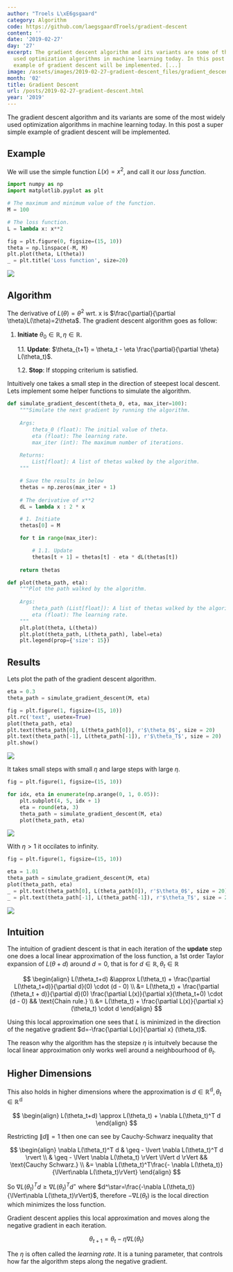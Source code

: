 ```yaml
---
author: "Troels L\xE6gsgaard"
category: Algorithm
code: https://github.com/laegsgaardTroels/gradient-descent
content: ''
date: '2019-02-27'
day: '27'
excerpt: The gradient descent algorithm and its variants are some of the most widely
  used optimization algorithms in machine learning today. In this post a super simple
  example of gradient descent will be implemented. [...]
image: /assets/images/2019-02-27-gradient-descent_files/gradient_descent.svg
month: '02'
title: Gradient Descent
url: /posts/2019-02-27-gradient-descent.html
year: '2019'
---
```

The gradient descent algorithm and its variants are some of the most widely used optimization algorithms in machine learning today. In this post a super simple example of gradient descent will be implemented.<!--more-->

## Example

We will use the simple function $L(x)=x^2$, and call it our *loss function*.


```python
import numpy as np
import matplotlib.pyplot as plt

# The maximum and minimum value of the function.
M = 100

# The loss function.
L = lambda x: x**2

fig = plt.figure(0, figsize=(15, 10))
theta = np.linspace(-M, M)
plt.plot(theta, L(theta))
_ = plt.title('Loss function', size=20)
```


    
![](/assets/images/2019-02-27-gradient-descent_files/2019-02-27-gradient-descent_3_0.png)
    


## Algorithm

The derivative of $L(\theta)=\theta^2$ wrt. x is $\frac{\partial}{\partial \theta}L(\theta)=2\theta$. The gradient descent algorithm goes as follow:


1. **Initiate** $\theta_0\in\mathbb{R}, \eta\in\mathbb{R}$.

    1.1. **Update**: $\theta_{t+1} = \theta_t - \eta \frac{\partial}{\partial \theta} L(\theta_t)$.
    
    1.2. **Stop**: If stopping criterium is satisfied.
    
Intuitively one takes a small step in the direction of steepest local descent. Lets implement some helper functions to simulate the algorithm.


```python
def simulate_gradient_descent(theta_0, eta, max_iter=100):
    """Simulate the next gradient by running the algorithm.
    
    Args:
        theta_0 (float): The initial value of theta.
        eta (float): The learning rate.
        max_iter (int): The maximum number of iterations.
    
    Returns:
        List[float]: A list of thetas walked by the algorithm.
    """

    # Save the results in below
    thetas = np.zeros(max_iter + 1)
    
    # The derivative of x**2
    dL = lambda x : 2 * x

    # 1. Initiate
    thetas[0] = M

    for t in range(max_iter):

        # 1.1. Update
        thetas[t + 1] = thetas[t] - eta * dL(thetas[t])
    
    return thetas

def plot(theta_path, eta):
    """Plot the path walked by the algorithm.
    
    Args:
        theta_path (List[float]): A list of thetas walked by the algorithm.
        eta (float): The learning rate.
    """
    plt.plot(theta, L(theta))
    plt.plot(theta_path, L(theta_path), label=eta)
    plt.legend(prop={'size': 15})
```

## Results

Lets plot the path of the gradient descent algorithm.


```python
eta = 0.3
theta_path = simulate_gradient_descent(M, eta)

fig = plt.figure(1, figsize=(15, 10))
plt.rc('text', usetex=True)
plot(theta_path, eta)
plt.text(theta_path[0], L(theta_path[0]), r'$\theta_0$', size = 20)
plt.text(theta_path[-1], L(theta_path[-1]), r'$\theta_T$', size = 20)
plt.show()
```


    
![](/assets/images/2019-02-27-gradient-descent_files/2019-02-27-gradient-descent_7_0.png)
    


It takes small steps with small $\eta$ and large steps with large $\eta$.


```python
fig = plt.figure(1, figsize=(15, 10))

for idx, eta in enumerate(np.arange(0, 1, 0.05)):
    plt.subplot(4, 5, idx + 1)
    eta = round(eta, 3)
    theta_path = simulate_gradient_descent(M, eta)
    plot(theta_path, eta)
```


    
![](/assets/images/2019-02-27-gradient-descent_files/2019-02-27-gradient-descent_9_0.png)
    


With $\eta>1$ it occilates to infinity.


```python
fig = plt.figure(1, figsize=(15, 10))

eta = 1.01
theta_path = simulate_gradient_descent(M, eta)
plot(theta_path, eta)
_ = plt.text(theta_path[0], L(theta_path[0]), r'$\theta_0$', size = 20)
_ = plt.text(theta_path[-1], L(theta_path[-1]), r'$\theta_T$', size = 20)
```


    
![](/assets/images/2019-02-27-gradient-descent_files/2019-02-27-gradient-descent_11_0.png)
    


## Intuition

The intuition of gradient descent is that in each iteration of the **update** step one does a local linear approximation of the loss function, a 1st order Taylor expansion of $L(\theta+d)$ around $d=0$, that is for $d\in\mathbb{R}, \theta_t\in\mathbb{R}$

$$
\begin{align}
    L(\theta_t+d) &\approx L(\theta_t) + \frac{\partial L(\theta_t+d)}{\partial d}(0) \cdot (d - 0) \\
    &= L(\theta_t) + \frac{\partial (\theta_t + d)}{\partial d}(0) \frac{\partial L(x)}{\partial x}(\theta_t+0) \cdot (d - 0)  && \text{Chain rule.} \\
    &= L(\theta_t) + \frac{\partial L(x)}{\partial x} (\theta_t) \cdot d
\end{align}
$$

Using this local approximation one sees that $L$ is minimized in the direction of the negative gradient $d=-\frac{\partial L(x)}{\partial x} (\theta_t)$. 

The reason why the algorithm has the stepsize $\eta$ is intuitvely because the local linear approximation only works well around a neighbourhood of $\theta_t$.

## Higher Dimensions

This also holds in higher dimensions where the approximation is $d\in\mathbb{R^d}, \theta_t\in\mathbb{R^d}$

$$
\begin{align}
    L(\theta_t+d) \approx L(\theta_t) + \nabla L(\theta_t)^T d
\end{align}
$$

Restricting $\lVert d\rVert=1$ then one can see by Cauchy-Schwarz inequality that

$$
\begin{align}
    \nabla L(\theta_t)^T d & \geq - \lvert \nabla L(\theta_t)^T d \rvert \\
    & \geq - \lVert \nabla L(\theta_t) \rVert \lVert d \rVert && \text{Cauchy Schwarz.} \\
        &= \nabla L(\theta_t)^T\frac{- \nabla L(\theta_t)}{\lVert\nabla L(\theta_t)\rVert}
\end{align}
$$

So $\nabla L(\theta_t)^T d \geq \nabla L(\theta_t)^T d^\star$ where $d^\star=\frac{-\nabla L(\theta_t)}{\lVert\nabla L(\theta_t)\rVert}$, therefore $-\nabla L(\theta_t)$ is the local direction which minimizes the loss function. 

Gradient descent applies this local approximation and moves along the negative gradient in each iteration. 

$$
\theta_{t+1} = \theta_t - \eta \nabla L(\theta_t)
$$

The $\eta$ is often called the *learning rate*. It is a tuning parameter, that controls how far the algorithm steps along the negative gradient.

